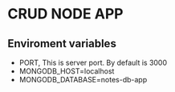 # CRUD NODE APP

## Enviroment variables
* PORT, This is server port. By default is 3000
* MONGODB_HOST=localhost
* MONGODB_DATABASE=notes-db-app